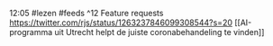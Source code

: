  12:05 #lezen #feeds ^12
 Feature requests
 https://twitter.com/rjs/status/1263237846099308544?s=20
 [[AI-programma uit Utrecht helpt de juiste coronabehandeling te vinden]]
